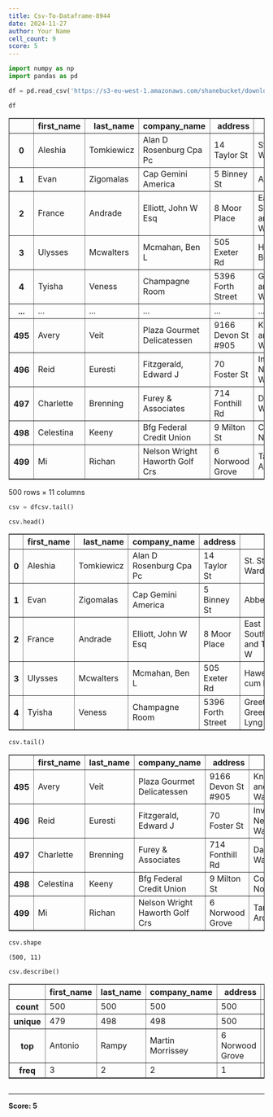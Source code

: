 ```yaml
---
title: Csv-To-Dataframe-8944
date: 2024-11-27
author: Your Name
cell_count: 9
score: 5
---
```


```python
import numpy as np
import pandas as pd
```


```python
df = pd.read_csv('https://s3-eu-west-1.amazonaws.com/shanebucket/downloads/uk-500.csv')
```


```python
df
```




<div>
<style scoped>
    .dataframe tbody tr th:only-of-type {
        vertical-align: middle;
    }

    .dataframe tbody tr th {
        vertical-align: top;
    }

    .dataframe thead th {
        text-align: right;
    }
</style>
<table border="1" class="dataframe">
  <thead>
    <tr style="text-align: right;">
      <th></th>
      <th>first_name</th>
      <th>last_name</th>
      <th>company_name</th>
      <th>address</th>
      <th>city</th>
      <th>county</th>
      <th>postal</th>
      <th>phone1</th>
      <th>phone2</th>
      <th>email</th>
      <th>web</th>
    </tr>
  </thead>
  <tbody>
    <tr>
      <th>0</th>
      <td>Aleshia</td>
      <td>Tomkiewicz</td>
      <td>Alan D Rosenburg Cpa Pc</td>
      <td>14 Taylor St</td>
      <td>St. Stephens Ward</td>
      <td>Kent</td>
      <td>CT2 7PP</td>
      <td>01835-703597</td>
      <td>01944-369967</td>
      <td>atomkiewicz@hotmail.com</td>
      <td>http://www.alandrosenburgcpapc.co.uk</td>
    </tr>
    <tr>
      <th>1</th>
      <td>Evan</td>
      <td>Zigomalas</td>
      <td>Cap Gemini America</td>
      <td>5 Binney St</td>
      <td>Abbey Ward</td>
      <td>Buckinghamshire</td>
      <td>HP11 2AX</td>
      <td>01937-864715</td>
      <td>01714-737668</td>
      <td>evan.zigomalas@gmail.com</td>
      <td>http://www.capgeminiamerica.co.uk</td>
    </tr>
    <tr>
      <th>2</th>
      <td>France</td>
      <td>Andrade</td>
      <td>Elliott, John W Esq</td>
      <td>8 Moor Place</td>
      <td>East Southbourne and Tuckton W</td>
      <td>Bournemouth</td>
      <td>BH6 3BE</td>
      <td>01347-368222</td>
      <td>01935-821636</td>
      <td>france.andrade@hotmail.com</td>
      <td>http://www.elliottjohnwesq.co.uk</td>
    </tr>
    <tr>
      <th>3</th>
      <td>Ulysses</td>
      <td>Mcwalters</td>
      <td>Mcmahan, Ben L</td>
      <td>505 Exeter Rd</td>
      <td>Hawerby cum Beesby</td>
      <td>Lincolnshire</td>
      <td>DN36 5RP</td>
      <td>01912-771311</td>
      <td>01302-601380</td>
      <td>ulysses@hotmail.com</td>
      <td>http://www.mcmahanbenl.co.uk</td>
    </tr>
    <tr>
      <th>4</th>
      <td>Tyisha</td>
      <td>Veness</td>
      <td>Champagne Room</td>
      <td>5396 Forth Street</td>
      <td>Greets Green and Lyng Ward</td>
      <td>West Midlands</td>
      <td>B70 9DT</td>
      <td>01547-429341</td>
      <td>01290-367248</td>
      <td>tyisha.veness@hotmail.com</td>
      <td>http://www.champagneroom.co.uk</td>
    </tr>
    <tr>
      <th>...</th>
      <td>...</td>
      <td>...</td>
      <td>...</td>
      <td>...</td>
      <td>...</td>
      <td>...</td>
      <td>...</td>
      <td>...</td>
      <td>...</td>
      <td>...</td>
      <td>...</td>
    </tr>
    <tr>
      <th>495</th>
      <td>Avery</td>
      <td>Veit</td>
      <td>Plaza Gourmet Delicatessen</td>
      <td>9166 Devon St #905</td>
      <td>Knightsbridge and Belgravia Wa</td>
      <td>Greater London</td>
      <td>SW1W 8JY</td>
      <td>01748-625058</td>
      <td>01369-185737</td>
      <td>avery@veit.co.uk</td>
      <td>http://www.plazagourmetdelicatessen.co.uk</td>
    </tr>
    <tr>
      <th>496</th>
      <td>Reid</td>
      <td>Euresti</td>
      <td>Fitzgerald, Edward J</td>
      <td>70 Foster St</td>
      <td>Inverness Ness-Side Ward</td>
      <td>Highland</td>
      <td>IV2 6WT</td>
      <td>01916-963261</td>
      <td>01370-319414</td>
      <td>reuresti@euresti.co.uk</td>
      <td>http://www.fitzgeraldedwardj.co.uk</td>
    </tr>
    <tr>
      <th>497</th>
      <td>Charlette</td>
      <td>Brenning</td>
      <td>Furey &amp; Associates</td>
      <td>714 Fonthill Rd</td>
      <td>Darton West Ward</td>
      <td>South Yorkshire</td>
      <td>S75 5EJ</td>
      <td>01888-152110</td>
      <td>01301-312487</td>
      <td>cbrenning@brenning.co.uk</td>
      <td>http://www.fureyassociates.co.uk</td>
    </tr>
    <tr>
      <th>498</th>
      <td>Celestina</td>
      <td>Keeny</td>
      <td>Bfg Federal Credit Union</td>
      <td>9 Milton St</td>
      <td>Consett North ED</td>
      <td>County Durham</td>
      <td>DH8 5LP</td>
      <td>01877-379681</td>
      <td>01600-463475</td>
      <td>celestina_keeny@gmail.com</td>
      <td>http://www.bfgfederalcreditunion.co.uk</td>
    </tr>
    <tr>
      <th>499</th>
      <td>Mi</td>
      <td>Richan</td>
      <td>Nelson Wright Haworth Golf Crs</td>
      <td>6 Norwood Grove</td>
      <td>Tanworth-in-Arden</td>
      <td>Warwickshire</td>
      <td>B94 5RZ</td>
      <td>01451-785624</td>
      <td>01202-738406</td>
      <td>mi@hotmail.com</td>
      <td>http://www.nelsonwrighthaworthgolfcrs.co.uk</td>
    </tr>
  </tbody>
</table>
<p>500 rows × 11 columns</p>
</div>




```python
csv = dfcsv.tail()
```


```python
csv.head()
```




<div>
<style scoped>
    .dataframe tbody tr th:only-of-type {
        vertical-align: middle;
    }

    .dataframe tbody tr th {
        vertical-align: top;
    }

    .dataframe thead th {
        text-align: right;
    }
</style>
<table border="1" class="dataframe">
  <thead>
    <tr style="text-align: right;">
      <th></th>
      <th>first_name</th>
      <th>last_name</th>
      <th>company_name</th>
      <th>address</th>
      <th>city</th>
      <th>county</th>
      <th>postal</th>
      <th>phone1</th>
      <th>phone2</th>
      <th>email</th>
      <th>web</th>
    </tr>
  </thead>
  <tbody>
    <tr>
      <th>0</th>
      <td>Aleshia</td>
      <td>Tomkiewicz</td>
      <td>Alan D Rosenburg Cpa Pc</td>
      <td>14 Taylor St</td>
      <td>St. Stephens Ward</td>
      <td>Kent</td>
      <td>CT2 7PP</td>
      <td>01835-703597</td>
      <td>01944-369967</td>
      <td>atomkiewicz@hotmail.com</td>
      <td>http://www.alandrosenburgcpapc.co.uk</td>
    </tr>
    <tr>
      <th>1</th>
      <td>Evan</td>
      <td>Zigomalas</td>
      <td>Cap Gemini America</td>
      <td>5 Binney St</td>
      <td>Abbey Ward</td>
      <td>Buckinghamshire</td>
      <td>HP11 2AX</td>
      <td>01937-864715</td>
      <td>01714-737668</td>
      <td>evan.zigomalas@gmail.com</td>
      <td>http://www.capgeminiamerica.co.uk</td>
    </tr>
    <tr>
      <th>2</th>
      <td>France</td>
      <td>Andrade</td>
      <td>Elliott, John W Esq</td>
      <td>8 Moor Place</td>
      <td>East Southbourne and Tuckton W</td>
      <td>Bournemouth</td>
      <td>BH6 3BE</td>
      <td>01347-368222</td>
      <td>01935-821636</td>
      <td>france.andrade@hotmail.com</td>
      <td>http://www.elliottjohnwesq.co.uk</td>
    </tr>
    <tr>
      <th>3</th>
      <td>Ulysses</td>
      <td>Mcwalters</td>
      <td>Mcmahan, Ben L</td>
      <td>505 Exeter Rd</td>
      <td>Hawerby cum Beesby</td>
      <td>Lincolnshire</td>
      <td>DN36 5RP</td>
      <td>01912-771311</td>
      <td>01302-601380</td>
      <td>ulysses@hotmail.com</td>
      <td>http://www.mcmahanbenl.co.uk</td>
    </tr>
    <tr>
      <th>4</th>
      <td>Tyisha</td>
      <td>Veness</td>
      <td>Champagne Room</td>
      <td>5396 Forth Street</td>
      <td>Greets Green and Lyng Ward</td>
      <td>West Midlands</td>
      <td>B70 9DT</td>
      <td>01547-429341</td>
      <td>01290-367248</td>
      <td>tyisha.veness@hotmail.com</td>
      <td>http://www.champagneroom.co.uk</td>
    </tr>
  </tbody>
</table>
</div>




```python
csv.tail()
```




<div>
<style scoped>
    .dataframe tbody tr th:only-of-type {
        vertical-align: middle;
    }

    .dataframe tbody tr th {
        vertical-align: top;
    }

    .dataframe thead th {
        text-align: right;
    }
</style>
<table border="1" class="dataframe">
  <thead>
    <tr style="text-align: right;">
      <th></th>
      <th>first_name</th>
      <th>last_name</th>
      <th>company_name</th>
      <th>address</th>
      <th>city</th>
      <th>county</th>
      <th>postal</th>
      <th>phone1</th>
      <th>phone2</th>
      <th>email</th>
      <th>web</th>
    </tr>
  </thead>
  <tbody>
    <tr>
      <th>495</th>
      <td>Avery</td>
      <td>Veit</td>
      <td>Plaza Gourmet Delicatessen</td>
      <td>9166 Devon St #905</td>
      <td>Knightsbridge and Belgravia Wa</td>
      <td>Greater London</td>
      <td>SW1W 8JY</td>
      <td>01748-625058</td>
      <td>01369-185737</td>
      <td>avery@veit.co.uk</td>
      <td>http://www.plazagourmetdelicatessen.co.uk</td>
    </tr>
    <tr>
      <th>496</th>
      <td>Reid</td>
      <td>Euresti</td>
      <td>Fitzgerald, Edward J</td>
      <td>70 Foster St</td>
      <td>Inverness Ness-Side Ward</td>
      <td>Highland</td>
      <td>IV2 6WT</td>
      <td>01916-963261</td>
      <td>01370-319414</td>
      <td>reuresti@euresti.co.uk</td>
      <td>http://www.fitzgeraldedwardj.co.uk</td>
    </tr>
    <tr>
      <th>497</th>
      <td>Charlette</td>
      <td>Brenning</td>
      <td>Furey &amp; Associates</td>
      <td>714 Fonthill Rd</td>
      <td>Darton West Ward</td>
      <td>South Yorkshire</td>
      <td>S75 5EJ</td>
      <td>01888-152110</td>
      <td>01301-312487</td>
      <td>cbrenning@brenning.co.uk</td>
      <td>http://www.fureyassociates.co.uk</td>
    </tr>
    <tr>
      <th>498</th>
      <td>Celestina</td>
      <td>Keeny</td>
      <td>Bfg Federal Credit Union</td>
      <td>9 Milton St</td>
      <td>Consett North ED</td>
      <td>County Durham</td>
      <td>DH8 5LP</td>
      <td>01877-379681</td>
      <td>01600-463475</td>
      <td>celestina_keeny@gmail.com</td>
      <td>http://www.bfgfederalcreditunion.co.uk</td>
    </tr>
    <tr>
      <th>499</th>
      <td>Mi</td>
      <td>Richan</td>
      <td>Nelson Wright Haworth Golf Crs</td>
      <td>6 Norwood Grove</td>
      <td>Tanworth-in-Arden</td>
      <td>Warwickshire</td>
      <td>B94 5RZ</td>
      <td>01451-785624</td>
      <td>01202-738406</td>
      <td>mi@hotmail.com</td>
      <td>http://www.nelsonwrighthaworthgolfcrs.co.uk</td>
    </tr>
  </tbody>
</table>
</div>




```python
csv.shape
```




    (500, 11)




```python
csv.describe()
```




<div>
<style scoped>
    .dataframe tbody tr th:only-of-type {
        vertical-align: middle;
    }

    .dataframe tbody tr th {
        vertical-align: top;
    }

    .dataframe thead th {
        text-align: right;
    }
</style>
<table border="1" class="dataframe">
  <thead>
    <tr style="text-align: right;">
      <th></th>
      <th>first_name</th>
      <th>last_name</th>
      <th>company_name</th>
      <th>address</th>
      <th>city</th>
      <th>county</th>
      <th>postal</th>
      <th>phone1</th>
      <th>phone2</th>
      <th>email</th>
      <th>web</th>
    </tr>
  </thead>
  <tbody>
    <tr>
      <th>count</th>
      <td>500</td>
      <td>500</td>
      <td>500</td>
      <td>500</td>
      <td>500</td>
      <td>500</td>
      <td>500</td>
      <td>500</td>
      <td>500</td>
      <td>500</td>
      <td>500</td>
    </tr>
    <tr>
      <th>unique</th>
      <td>479</td>
      <td>498</td>
      <td>498</td>
      <td>500</td>
      <td>468</td>
      <td>102</td>
      <td>500</td>
      <td>500</td>
      <td>500</td>
      <td>500</td>
      <td>498</td>
    </tr>
    <tr>
      <th>top</th>
      <td>Antonio</td>
      <td>Rampy</td>
      <td>Martin Morrissey</td>
      <td>6 Norwood Grove</td>
      <td>Central Ward</td>
      <td>Greater London</td>
      <td>B94 5RZ</td>
      <td>01451-785624</td>
      <td>01202-738406</td>
      <td>mi@hotmail.com</td>
      <td>http://www.martinmorrissey.co.uk</td>
    </tr>
    <tr>
      <th>freq</th>
      <td>3</td>
      <td>2</td>
      <td>2</td>
      <td>1</td>
      <td>3</td>
      <td>44</td>
      <td>1</td>
      <td>1</td>
      <td>1</td>
      <td>1</td>
      <td>2</td>
    </tr>
  </tbody>
</table>
</div>




```python

```


---
**Score: 5**